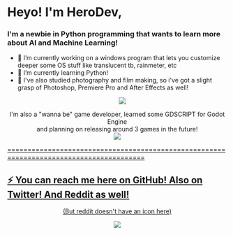 # Heyo! I'm HeroDev,
### I'm a newbie in Python programming that wants to learn more about AI and Machine Learning!
  
  
  - 🔭 I’m currently working on a windows program that lets you customize deeper some OS stuff like translucent tb, rainmeter, etc
  - 🌱 I’m currently learning Python!
  - 📖 I've also studied photography and film making, so i've got a slight grasp of Photoshop, Premiere Pro and After Effects as well!
    <p align="center">
      <a href="https://skillicons.dev">
        <img src="https://skillicons.dev/icons?i=python,photoshop,premiere,aftereffects"/>
      </a>
    </p>


<p align="center">
  I'm also a "wanna be" game developer, learned some GDSCRIPT for Godot Engine <br>
  and planning on releasing around 3 games in the future! <br>
  <a href="https://skillicons.dev">
    <img src="https://skillicons.dev/icons?i=godot"/>
</p>
========================================================================================
    
  ## ⚡ You can reach me here on GitHub! Also on Twitter! And Reddit as well!
<p align="center">
  (But reddit doesn't have an icon here)
</p>
<p align="center">
  <a href="https://skillicons.dev">
    <img src="https://skillicons.dev/icons?i=github,twitter,python"/>
  </a>
</p>

